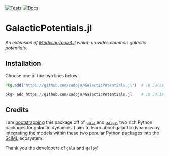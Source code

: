 [![Tests](https://github.com/cadojo/GalacticPotentials.jl/workflows/UnitTests/badge.svg)](https://github.com/cadojo/GalacticPotentials.jl/actions?query=workflow%3AUnitTests)
[![Docs](https://github.com/cadojo/GalacticPotentials.jl/workflows/Documentation/badge.svg)](https://cadojo.github.io/GalacticPotentials.jl)

# GalacticPotentials.jl

_An extension of
[ModelingToolkit.jl](https://github.com/SciML/ModelingToolkit.jl) which provides
common galactic potentials._

## Installation

Choose one of the two lines below!

```julia
Pkg.add("https://github.com/cadojo/GalacticPotentials.jl")  # in Julia code
```

```julia
pkg> add https://github.com/cadojo/GalacticPotentials.jl    # in Julia's REPL
```

## Credits

I am [bootstrapping](/gen/gala.jl) this package off of [`gala`](http://gala.adrian.pw)
and [`galpy`](https://docs.galpy.org), two rich Python packages for galactic dynamics. 
I aim to learn about galactic dynamics by integrating the models within these two popular
Python packages into the [SciML](https://sciml.ai) ecosystem.

Thank you the developers of `gala` and `galpy`!